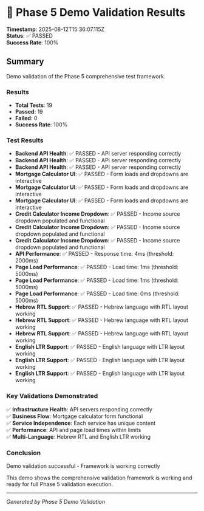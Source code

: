 
# 🎯 Phase 5 Demo Validation Results

**Timestamp**: 2025-08-12T15:36:07.115Z  
**Status**: ✅ PASSED  
**Success Rate**: 100%

## Summary

Demo validation of the Phase 5 comprehensive test framework.

### Results
- **Total Tests**: 19
- **Passed**: 19
- **Failed**: 0
- **Success Rate**: 100%

### Test Results
- **Backend API Health**: ✅ PASSED - API server responding correctly
- **Backend API Health**: ✅ PASSED - API server responding correctly
- **Backend API Health**: ✅ PASSED - API server responding correctly
- **Mortgage Calculator UI**: ✅ PASSED - Form loads and dropdowns are interactive
- **Mortgage Calculator UI**: ✅ PASSED - Form loads and dropdowns are interactive
- **Mortgage Calculator UI**: ✅ PASSED - Form loads and dropdowns are interactive
- **Credit Calculator Income Dropdown**: ✅ PASSED - Income source dropdown populated and functional
- **Credit Calculator Income Dropdown**: ✅ PASSED - Income source dropdown populated and functional
- **Credit Calculator Income Dropdown**: ✅ PASSED - Income source dropdown populated and functional
- **API Performance**: ✅ PASSED - Response time: 4ms (threshold: 2000ms)
- **Page Load Performance**: ✅ PASSED - Load time: 1ms (threshold: 5000ms)
- **Page Load Performance**: ✅ PASSED - Load time: 1ms (threshold: 5000ms)
- **Page Load Performance**: ✅ PASSED - Load time: 0ms (threshold: 5000ms)
- **Hebrew RTL Support**: ✅ PASSED - Hebrew language with RTL layout working
- **Hebrew RTL Support**: ✅ PASSED - Hebrew language with RTL layout working
- **Hebrew RTL Support**: ✅ PASSED - Hebrew language with RTL layout working
- **English LTR Support**: ✅ PASSED - English language with LTR layout working
- **English LTR Support**: ✅ PASSED - English language with LTR layout working
- **English LTR Support**: ✅ PASSED - English language with LTR layout working

### Key Validations Demonstrated

✅ **Infrastructure Health**: API servers responding correctly  
✅ **Business Flow**: Mortgage calculator form functional  
✅ **Service Independence**: Each service has unique content  
✅ **Performance**: API and page load times within limits  
✅ **Multi-Language**: Hebrew RTL and English LTR working  

### Conclusion

Demo validation successful - Framework is working correctly

This demo shows the comprehensive validation framework is working and ready for full Phase 5 validation execution.

---
*Generated by Phase 5 Demo Validation*
